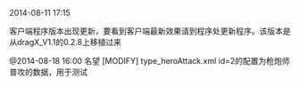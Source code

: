 2014-08-11    17:15

客户端程序版本出现更新，要看到客户端最新效果请到程序处更新程序。该版本是从dragX_V1.1的0.2.8上移植过来


@2014-08-18   16:00     名望 
	[MODIFY]   type_heroAttack.xml   id=2的配置为枪炮师普攻的数据，用于测试 

	
